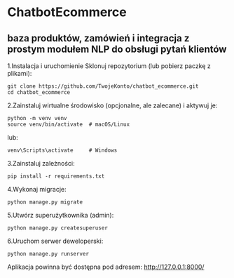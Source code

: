 # ChatbotEcommerce

## baza produktów, zamówień i integracja z prostym modułem NLP do obsługi pytań klientów

1.Instalacja i uruchomienie
Sklonuj repozytorium (lub pobierz paczkę z plikami):


```
git clone https://github.com/TwojeKonto/chatbot_ecommerce.git 
cd chatbot_ecommerce
```


2.Zainstaluj wirtualne środowisko (opcjonalne, ale zalecane) i aktywuj je:

```
python -m venv venv
source venv/bin/activate  # macOS/Linux
```
lub:
```
venv\Scripts\activate     # Windows
```

3.Zainstaluj zależności:


```
pip install -r requirements.txt
```

4.Wykonaj migracje:


```
python manage.py migrate
```

5.Utwórz superużytkownika (admin):

```
python manage.py createsuperuser
```

6.Uruchom serwer deweloperski:

```
python manage.py runserver
```
Aplikacja powinna być dostępna pod adresem: http://127.0.0.1:8000/

